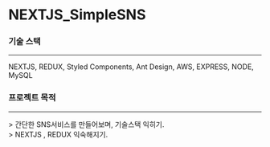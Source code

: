 # NEXTJS_SimpleSNS

### 기술 스택

<hr/>
 NEXTJS, REDUX, Styled Components, Ant Design, AWS, EXPRESS, NODE, MySQL

<br>

### 프로젝트 목적

<hr/>
> 간단한 SNS서비스를 만들어보며, 기술스택 익히기.
<br>
> NEXTJS , REDUX 익숙해지기.
<br>

